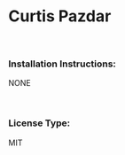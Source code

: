 <h1>Curtis Pazdar</h1>
    <br>
    <h3>Installation Instructions:</h3>
    <p>NONE</p>
    <br>
    <h3>License Type:</h3>
    <p>MIT</p>
    <br>

